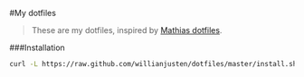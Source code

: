#My dotfiles

> These are my dotfiles, inspired by [Mathias dotfiles](https://github.com/mathiasbynens/dotfiles).

###Installation

```bash
curl -L https://raw.github.com/willianjusten/dotfiles/master/install.sh | bash
```
